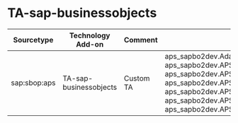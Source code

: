 # TA-sap-businessobjects

| Sourcetype | Technology Add-on | Comment | Sample File
| --- | --- | --- | --- |
|sap:sbop:aps	| TA-sap-businessobjects| Custom TA | aps_sapbo2dev.AdaptiveProcessingServer_30941_2023_03_13_20_27_15_743_trace.glf, aps_sapbo2dev.APS.Auditing_120288_2023_03_09_19_24_02_782_trace.glf, aps_sapbo2dev.APS.Connectivity_30872_2023_03_13_20_27_12_697_trace.glf, aps_sapbo2dev.APS.PromotionManagement_4141273_2023_01_12_10_47_06_495_trace.glf, aps_sapbo2dev.APS.Publishing_14547_2023_01_16_19_48_13_699_trace.glf, aps_sapbo2dev.APS.Search_14424_2023_01_16_19_48_09_202_trace.glf, aps_sapbo2dev.APS.WebIDSLBridge_30884_2023_03_13_20_27_14_671_trace.glf |
